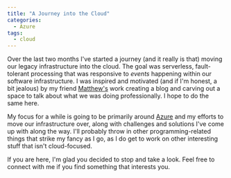```yaml
---
title: "A Journey into the Cloud"
categories:
  - Azure
tags:
  - cloud
---
```


Over the last two months I've started a journey (and it really is that) moving our legacy infrastructure into the cloud. The goal was serverless, fault-tolerant processing that was responsive to _events_ happening within our software infrastructure. I was inspired and motivated (and if I'm honest, a bit jealous) by my friend [Matthew's](http://matthewcrews.com) work creating a blog and carving out a space to talk about what we was doing professionally. I hope to do the same here.

My focus for a while is going to be primarily around  [Azure](https://azure.microsoft.com/en-us/) and my efforts to move our infrastructure over, along with challenges and solutions I've come up with along the way. I'll probably throw in other programming-related things that strike my fancy as I go, as I do get to work on other interesting stuff that isn't cloud-focused.

If you are here, I'm glad you decided to stop and take a look. Feel free to connect with me if you find something that interests you.